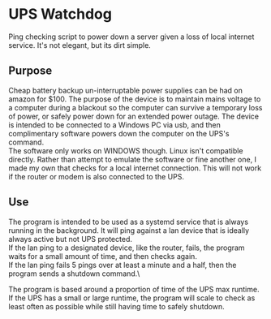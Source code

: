 # UPS Watchdog
 Ping checking script to power down a server given a loss of local internet service. It's not elegant, but its dirt simple.

 ## Purpose
 Cheap battery backup un-interruptable power supplies can be had on amazon for $100. The purpose of the device is to maintain mains voltage to a computer during a blackout so the computer can survive a temporary loss of power, or safely power down for an extended power outage. The device is intended to be connected to a Windows PC via usb, and then complimentary software powers down the computer on the UPS's command. \
 The software only works on WINDOWS though. Linux isn't compatible directly. Rather than attempt to emulate the software or fine another one, I made my own that checks for a local internet connection. This will not work if the router or modem is also connected to the UPS. 

 ## Use
The program is intended to be used as a systemd service that is always running in the background. It will ping against a lan device that is ideally always active but not UPS protected.\
If the lan ping to a designated device, like the router, fails, the program waits for a small amount of time, and then checks again.\
If the lan ping fails 5 pings over at least a minute and a half, then the program sends a shutdown command.\

The program is based around a proportion of time of the UPS max runtime. If the UPS has a small or large runtime, the program will scale to check as least often as possible while still having time to safely shutdown.

